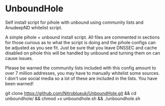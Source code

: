 # UnboundHole
Self install script for pihole with unbound using community lists and AnudeepND whitelist script.

A simple pihole + unbound install script. All files are commented in sections for those curious as to what the script is doing and the pihole configs can be adjusted as you see fit.
Just be sure that you leave DNSSEC and cache disabled on pihole this will be handled by unbound and turning them on can cause issues.

Please be warned the community lists included with this config amount to over 7 million addresses, you may have to manually whitelist some sources. 
I don't use social media so a lot of these are included in the lists. You have been warned!

git clone https://github.com/Nitroblueuk/UnboundHole.git &&
cd unboundhole/ &&
chmod +x unboundhole.sh &&
./unboundhole.sh
